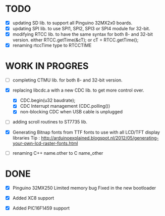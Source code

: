 TODO
==================

- [x] updating SD lib. to support all Pinguino 32MX2x0 boards.
- [x] updating SPI lib. to use SPI1, SPI2, SPI3 or SPI4 module for 32-bit.
- [x] modifying RTCC lib. to have the same syntax for both 8- and 32-bit version.
      either RTCC.getTime(&cT); or cT = RTCC.getTime();
- [x] renaming rtccTime type to RTCCTIME

WORK IN PROGRES
==================

- [ ] completing CTMU lib. for both 8- and 32-bit version.
- [x] replacing libcdc.a with a new CDC lib. to get more control over.

    - [x] CDC.begin(u32 baudrate);
    - [x] CDC Interrupt management (CDC.polling())
    - [x] non-blocking CDC when USB cable is unplugged
    
- [ ] adding scroll routines to ST7735 lib. 
- [x] Generating Bitnap fonts from TTF fonts to use with all LCD/TFT display libraries
      Tip : http://arduinoexplained.blogspot.nl/2012/05/generating-your-own-lcd-raster-fonts.html
- [ ] renaming C++ name.other to C name_other
      
DONE
==================

- [x] Pinguino 32MX250 Limited memory bug
      Fixed in the new bootloader
- [x] Added XC8 support
- [x] Added PIC16F1459 support


